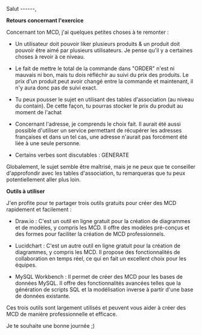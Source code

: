 Salut ------,

**Retours concernant l'exercice**

Concernant ton MCD, j'ai quelques petites choses à te remonter : 

- Un utilisateur doit pouvoir liker plusieurs produits & un produit doit pouvoir être aimé par plusieurs utilisateurs. Je pense qu'il y a certaines choses à revoir à ce niveau.

- Le fait de mettre le total de la commande dans "ORDER" n'est ni mauvais ni bon, mais tu dois réfléchir au suivi du prix des produits. Le prix d'un produit peut avoir changé entre la commande et maintenant, il n'y aura donc pas de suivi exact.

- Tu peux pousser le sujet en utilisant des tables d'association (au niveau du contain). De cette façon, tu pourras stocker le prix du produit au moment de l'achat

- Concernant l'adresse, je comprends le choix fait. Il aurait été aussi possible d'utiliser un service permettant de récupérer les adresses françaises et dans un tel cas, une adresse n'aurait pas forcément été liée à une seule personne. 

- Certains verbes sont discutables : GENERATE 

Globalement, le sujet semble être maîtrisé, mais je ne peux que te conseiller d'approfondir avec les tables d'association, tu remarqueras que tu peux potentiellement aller plus loin.


**Outils à utiliser**

J'en profite pour te partager trois outils gratuits pour créer des MCD rapidement et facilement : 

- Draw.io : C'est un outil en ligne gratuit pour la création de diagrammes et de modèles, y compris les MCD. Il offre des modèles pré-conçus et des formes pour faciliter la création de MCD professionnels.

- Lucidchart : C'est un autre outil en ligne gratuit pour la création de diagrammes, y compris les MCD. Il propose des fonctionnalités de collaboration en temps réel, ce qui en fait un excellent choix pour les équipes.

- MySQL Workbench : Il permet de créer des MCD pour les bases de données MySQL. Il offre des fonctionnalités avancées telles que la génération de scripts SQL et la modélisation inverse à partir d'une base de données existante.

Ces trois outils sont largement utilisés et peuvent vous aider à créer des MCD de manière professionnelle et efficace.

Je te souhaite une bonne journée ;)